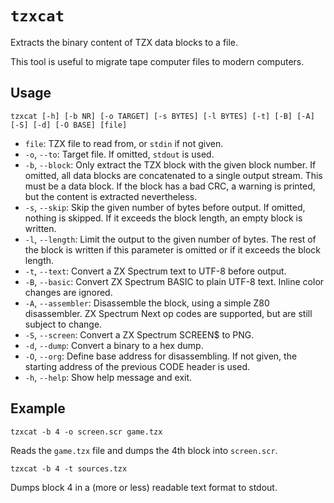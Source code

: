 # `tzxcat`

Extracts the binary content of TZX data blocks to a file.

This tool is useful to migrate tape computer files to modern computers.

## Usage

```
tzxcat [-h] [-b NR] [-o TARGET] [-s BYTES] [-l BYTES] [-t] [-B] [-A] [-S] [-d] [-O BASE] [file]
```

* `file`: TZX file to read from, or `stdin` if not given.
* `-o`, `--to`: Target file. If omitted, `stdout` is used.
* `-b`, `--block`: Only extract the TZX block with the given block number. If omitted, all data blocks are concatenated to a single output stream. This must be a data block. If the block has a bad CRC, a warning is printed, but the content is extracted nevertheless.
* `-s`, `--skip`: Skip the given number of bytes before output. If omitted, nothing is skipped. If it exceeds the block length, an empty block is written.
* `-l`, `--length`: Limit the output to the given number of bytes. The rest of the block is written if this parameter is omitted or if it exceeds the block length.
* `-t`, `--text`: Convert a ZX Spectrum text to UTF-8 before output.
* `-B`, `--basic`: Convert ZX Spectrum BASIC to plain UTF-8 text. Inline color changes are ignored.
* `-A`, `--assembler`: Disassemble the block, using a simple Z80 disassembler. ZX Spectrum Next op codes are supported, but are still subject to change.
* `-S`, `--screen`: Convert a ZX Spectrum SCREEN$ to PNG.
* `-d`, `--dump`: Convert a binary to a hex dump.
* `-O`, `--org`: Define base address for disassembling. If not given, the starting address of the previous CODE header is used.
* `-h`, `--help`: Show help message and exit.

## Example

```
tzxcat -b 4 -o screen.scr game.tzx
```

Reads the `game.tzx` file and dumps the 4th block into `screen.scr`.

```
tzxcat -b 4 -t sources.tzx
```

Dumps block 4 in a (more or less) readable text format to stdout.
